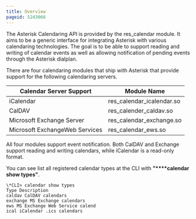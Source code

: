 ```yaml
---
title: Overview
pageid: 5243066
---
```


The Asterisk Calendaring API is provided by the res_calendar module. It aims to be a generic interface for integrating Asterisk with various calendaring technologies. The goal is to be able to support reading and writing of calendar events as well as allowing notification of pending events through the Asterisk dialplan.

There are four calendaring modules that ship with Asterisk that provide support for the following calendaring servers.

| Calendar Server Support | Module Name |
| --- | --- |
| iCalendar | res_calendar_icalendar.so |
| CalDAV | res_calender_caldav.so |
| Microsoft Exchange Server | res_calendar_exchange.so |
| Microsoft ExchangeWeb Services  | res_calendar_ews.so |

All four modules support event notification. Both CalDAV and Exchange support reading and writing calendars, while iCalendar is a read-only format.

You can see list all registered calendar types at the CLI with **"****calendar show types"**.

```
\*CLI> calendar show types
Type Description
caldav CalDAV calendars
exchange MS Exchange calendars
ews MS Exchange Web Service calend
ical iCalendar .ics calendars

```
